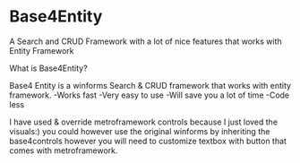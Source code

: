 # Base4Entity
A Search and CRUD Framework with a lot of nice features that works with Entity Framework

What is Base4Entity? 

Base4 Entity is a winforms Search & CRUD framework that works with entity framework.
-Works fast
-Very easy to use
-Will save you a lot of time 
-Code less


I have used & override metroframework controls because I just loved the visuals:) 
you could however use the original winforms by inheriting the base4controls however you will need to customize textbox with button that comes with metroframework. 




